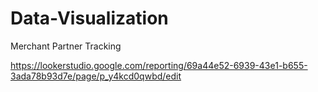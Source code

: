 # Data-Visualization

Merchant Partner Tracking

https://lookerstudio.google.com/reporting/69a44e52-6939-43e1-b655-3ada78b93d7e/page/p_y4kcd0qwbd/edit
